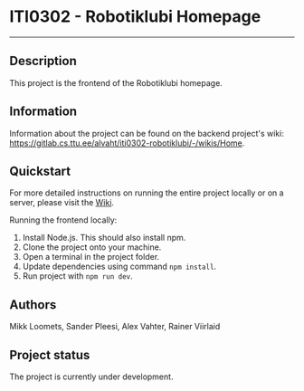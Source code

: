 # ITI0302 - Robotiklubi Homepage

***

## Description
This project is the frontend of the Robotiklubi homepage.

## Information
Information about the project can be found on the backend project's wiki: https://gitlab.cs.ttu.ee/alvaht/iti0302-robotiklubi/-/wikis/Home.

## Quickstart
For more detailed instructions on running the entire project locally or on a server, please visit the [Wiki](https://gitlab.cs.ttu.ee/alvaht/iti0302-robotiklubi/-/wikis/Home).

Running the frontend locally:
1. Install Node.js. This should also install npm.
2. Clone the project onto your machine.
3. Open a terminal in the project folder.
4. Update dependencies using command `npm install`.
5. Run project with `npm run dev`.

## Authors
Mikk Loomets, Sander Pleesi, Alex Vahter, Rainer Viirlaid

## Project status
The project is currently under development.
